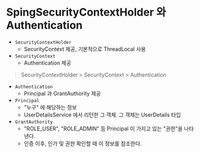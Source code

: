 # SpingSecurityContextHolder 와 Authentication

- `SecurityContextHolder`
  - SecurityContext 제공, 기본적으로 ThreadLocal 사용
- `SecurityContext`
  - Authentication 제공
  
> SecurityContextHolder > SecurityContext > Authentication 

- `Authentication`
  - Principal 과 GrantAuthority 제공
- `Principal`
  - "누구" 에 해당하는 정보
  - UserDetailsService 에서 리턴한 그 객체. 그 객체는 UserDetails 타입
- `GrantAuthority`
  - "ROLE_USER", "ROLE_ADMIN" 등 Principal 이 가지고 있는 "권한"을 나타낸다.
  - 인증 이후, 인가 및 권한 확인할 때 이 정보를 참조한다.
